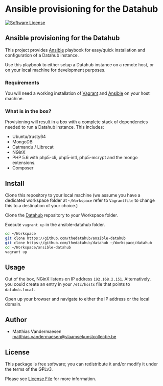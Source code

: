 # Ansible provisioning for the Datahub

[![Software License](https://img.shields.io/badge/license-MIT-brightgreen.svg?style=flat-square)](LICENSE.md)

## Ansible provisioning for the Datahub

This project provides [Ansible](http://www.ansible.com) playbook for easy/quick
installation and configuration of a Datahub instance.

Use this playbook to either setup a Datahub instance on a remote host, or on
your local machine for development purposes.

### Requirements

You will need a working installation of [Vagrant](https://www.vagrantup.com/)
and [Ansible](http://www.ansible.com) on your host machine.

### What is in the box?

Provisioning will result in a box with a complete stack of dependencies needed
to run a Datahub instance. This includes:

- Ubuntu/trusty64
- MongoDB
- Catmandu / Librecat
- NGinX
- PHP 5.6 with php5-cli, php5-intl, php5-mcrypt and the mongo extensions.
- Composer

## Install

Clone this repository to your local machine (we assume you have a dedicated
workspace folder at `~/Workspace` refer to `Vagrantfile` to change this to a
destination of your choice.)

Clone the [Datahub](https://github.com/thedatahub/datahu) repository to
your Workspace folder.

Execute `vagrant up` in the ansible-datahub folder.

```bash
cd ~/Workspace
git clone https://github.com/thedatahub/ansible-datahub
git clone https://github.com/thedatahub/datahub ~/Workspace/datahub
cd ~/Workspace/ansible-datahub
vagrant up
```

## Usage

Out of the box, NGinX listens on IP address `192.168.2.151`. Alternatively, you
could create an entry in your `/etc/hosts` file that points to `datahub.local`.

Open up your browser and navigate to either the IP address or the local domain.

## Author

* Matthias Vandermaesen <matthias.vandermaesen@vlaamsekunstcollectie.be>

## License

This package is free software; you can redistribute it and/or modify it under
the terms of the GPLv3.

Please see [License File](LICENSE) for more information.
